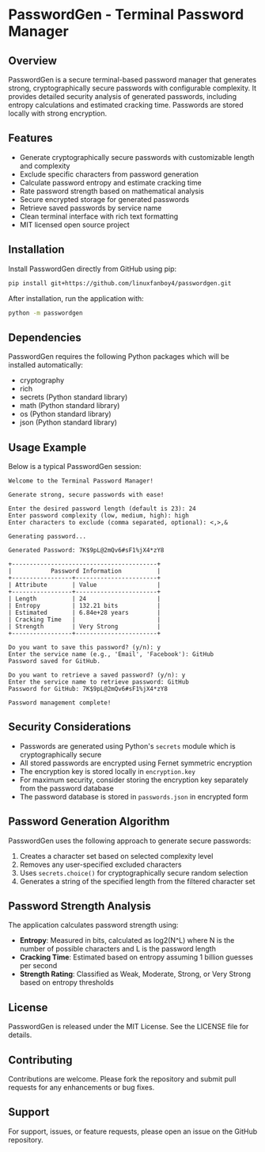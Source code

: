 # PasswordGen - Terminal Password Manager

## Overview

PasswordGen is a secure terminal-based password manager that generates strong, cryptographically secure passwords with configurable complexity. It provides detailed security analysis of generated passwords, including entropy calculations and estimated cracking time. Passwords are stored locally with strong encryption.

## Features

- Generate cryptographically secure passwords with customizable length and complexity
- Exclude specific characters from password generation
- Calculate password entropy and estimate cracking time
- Rate password strength based on mathematical analysis
- Secure encrypted storage for generated passwords
- Retrieve saved passwords by service name
- Clean terminal interface with rich text formatting
- MIT licensed open source project

## Installation

Install PasswordGen directly from GitHub using pip:

```bash
pip install git+https://github.com/linuxfanboy4/passwordgen.git
```

After installation, run the application with:

```bash
python -m passwordgen
```

## Dependencies

PasswordGen requires the following Python packages which will be installed automatically:

- cryptography
- rich
- secrets (Python standard library)
- math (Python standard library)
- os (Python standard library)
- json (Python standard library)

## Usage Example

Below is a typical PasswordGen session:

```
Welcome to the Terminal Password Manager!

Generate strong, secure passwords with ease!

Enter the desired password length (default is 23): 24
Enter password complexity (low, medium, high): high
Enter characters to exclude (comma separated, optional): <,>,&

Generating password...

Generated Password: 7K$9pL@2mQv6#sF1%jX4*zY8

+-----------------------------------------+
|           Password Information          |
+-----------------+-----------------------+
| Attribute       | Value                 |
+-----------------+-----------------------+
| Length          | 24                    |
| Entropy         | 132.21 bits           |
| Estimated       | 6.84e+28 years        |
| Cracking Time   |                       |
| Strength        | Very Strong           |
+-----------------+-----------------------+

Do you want to save this password? (y/n): y
Enter the service name (e.g., 'Email', 'Facebook'): GitHub
Password saved for GitHub.

Do you want to retrieve a saved password? (y/n): y
Enter the service name to retrieve password: GitHub
Password for GitHub: 7K$9pL@2mQv6#sF1%jX4*zY8

Password management complete!
```

## Security Considerations

- Passwords are generated using Python's `secrets` module which is cryptographically secure
- All stored passwords are encrypted using Fernet symmetric encryption
- The encryption key is stored locally in `encryption.key`
- For maximum security, consider storing the encryption key separately from the password database
- The password database is stored in `passwords.json` in encrypted form

## Password Generation Algorithm

PasswordGen uses the following approach to generate secure passwords:

1. Creates a character set based on selected complexity level
2. Removes any user-specified excluded characters
3. Uses `secrets.choice()` for cryptographically secure random selection
4. Generates a string of the specified length from the filtered character set

## Password Strength Analysis

The application calculates password strength using:

- **Entropy**: Measured in bits, calculated as log2(N^L) where N is the number of possible characters and L is the password length
- **Cracking Time**: Estimated based on entropy assuming 1 billion guesses per second
- **Strength Rating**: Classified as Weak, Moderate, Strong, or Very Strong based on entropy thresholds

## License

PasswordGen is released under the MIT License. See the LICENSE file for details.

## Contributing

Contributions are welcome. Please fork the repository and submit pull requests for any enhancements or bug fixes.

## Support

For support, issues, or feature requests, please open an issue on the GitHub repository.
